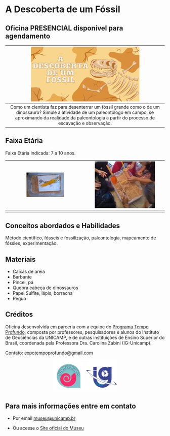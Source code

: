 # A Descoberta de um Fóssil

## Oficina PRESENCIAL disponível para agendamento

|<img src="descfossil.png" width="70%" height="70%">|
|:--:|
|<center>Como um cientista faz para desenterrar um fóssil grande como o de um dinossauro?  Simule a atividade de um paleontólogo em campo, se aproximando da realidade da paleontologia a partir do processo de escavação e observação.</center>|

## Faixa Etária

Faixa Etária indicada: 7 a 10 anos.

|<img src="IMG_20180112_092444309.jpg" width="50%" height="50%">|<img src="IMG_20180112_092614635_BURST000_COVER_TOP.jpg" width="80%" height="80%">|
|:-------:|:----:|
|||

## Conceitos abordados e Habilidades
Método científico, fósseis e fossilização, paleontologia, mapeamento de fóssies, experimentação.

## Materiais 
* Caixas de areia
* Barbante
* Pincel, pá
* Quebra cabeça de dinossauros
* Papel Sulfite, lápis, borracha
* Régua

## Créditos

Oficina desenvolvida em parceria com a equipe do [Programa Tempo Profundo](http://www.tempoprofundo.com/), composta por professores, pesquisadores e alunos do Instituto de Geociências da UNICAMP, e de outras instituições de Ensino Superior do Brasil, coordenada pela Professora Dra. Carolina Zabini (IG-Unicamp).

Contato: expotempoprofundo@gmail.com

<div align="center">
  <img src="logo_tempo profundo.png" width="20%" height="20%"> <img src="logo_ig.png" width="20%" height="20%">
</div>

## Para mais informações entre em contato

* Por email museu@unicamp.br

* Ou acesse o [Site oficial do Museu](https://www.mc.unicamp.br/visite)

